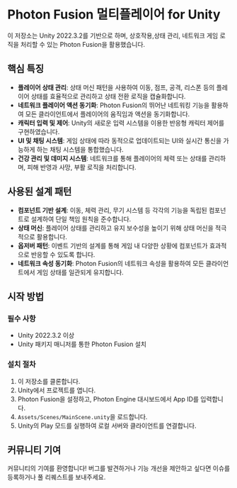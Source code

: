 # Photon Fusion 멀티플레이어 for Unity

이 저장소는 Unity 2022.3.2를 기반으로 하며, 상호작용,상태 관리, 네트워크 게임 로직을 처리할 수 있는 Photon Fusion을 활용했습니다.

## 핵심 특징

- **플레이어 상태 관리**: 상태 머신 패턴을 사용하여 이동, 점프, 공격, 리스폰 등의 플레이어 상태를 효율적으로 관리하고 상태 전환 로직을 캡슐화합니다.
- **네트워크 플레이어 액션 동기화**: Photon Fusion의 뛰어난 네트워킹 기능을 활용하여 모든 클라이언트에서 플레이어의 움직임과 액션을 동기화합니다.
- **캐릭터 입력 및 제어**: Unity의 새로운 입력 시스템을 이용한 반응형 캐릭터 제어를 구현하였습니다.
- **UI 및 채팅 시스템**: 게임 상태에 따라 동적으로 업데이트되는 UI와 실시간 통신을 가능하게 하는 채팅 시스템을 통합했습니다.
- **건강 관리 및 데미지 시스템**: 네트워크를 통해 플레이어의 체력 또는 상태를 관리하며, 피해 반영과 사망, 부활 로직을 처리합니다.

## 사용된 설계 패턴

- **컴포넌트 기반 설계**: 이동, 체력 관리, 무기 시스템 등 각각의 기능을 독립된 컴포넌트로 설계하여 단일 책임 원칙을 준수합니다.
- **상태 머신**: 플레이어 상태를 관리하고 유지 보수성을 높이기 위해 상태 머신을 적극적으로 활용합니다.
- **옵저버 패턴**: 이벤트 기반의 설계를 통해 게임 내 다양한 상황에 컴포넌트가 효과적으로 반응할 수 있도록 합니다.
- **네트워크 속성 동기화**: Photon Fusion의 네트워크 속성을 활용하여 모든 클라이언트에서 게임 상태를 일관되게 유지합니다.

## 시작 방법

### 필수 사항
- Unity 2022.3.2 이상
- Unity 패키지 매니저를 통한 Photon Fusion 설치

### 설치 절차
1. 이 저장소를 클론합니다.
2. Unity에서 프로젝트를 엽니다.
3. Photon Fusion을 설정하고, Photon Engine 대시보드에서 App ID를 입력합니다.
4. `Assets/Scenes/MainScene.unity`을 로드합니다.
5. Unity의 Play 모드를 실행하여 로컬 서버와 클라이언트를 연결합니다.

## 커뮤니티 기여
커뮤니티의 기여를 환영합니다! 버그를 발견하거나 기능 개선을 제안하고 싶다면 이슈를 등록하거나 풀 리퀘스트를 보내주세요.



